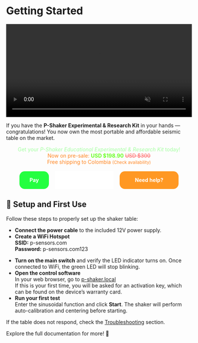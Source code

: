 # Getting Started

<div style="display: flex; justify-content: center;">
  <video autoplay loop muted playsinline width="600">
    <source src="/videos/shaker2.mp4" type="video/mp4">
    Your browser does not support HTML5 video.
  </video>
</div>

If you have the **P-Shaker Experimental & Research Kit** in your hands — congratulations! You now own the most portable and affordable seismic table on the market.

<div style="text-align: center;">
    <span style="color: rgb(167, 255, 164);">
        Get your <em>P-Shaker Educational Experimental & Research Kit</em> today! <br>
        <span style="color: rgb(255, 134, 35);">
            Now on pre-sale: <strong style="color: rgb(105, 255, 35);">USD $198.90</strong> <span style="text-decoration: line-through; color: rgb(255, 94, 94);">USD $300</span><br>
            <span style="color: rgb(255, 134, 35);">Free shipping to Colombia <small>(Check availability)</small></span>
        </span>
    </span>
</div>

<br>

<div style="display: flex; flex-direction: row; align-items: stretch; justify-content: center; gap: 1rem; width: 100%; height: 3rem;">
    <a href="https://checkout.bold.co/payment/LNK_QH2AAUN8ZB" style="background-color: rgb(35, 255, 64); color: white; text-decoration: none; font-weight: bold; border-radius: 0.9rem; width: 5rem; height: 100%; display: flex; align-items: center; justify-content: center;">
        Pay
    </a>
    <a href="https://checkout.bold.co/payment/LNK_QH2AAUN8ZB" target="_blank" style="width: 10rem; height: 100%; display: flex; background-color: white;">
        <script src="https://bold.co/library/ui-kit.js?type=slider"></script>
    </a>
    <a href="https://api.whatsapp.com/send?phone=573167164222&text=Hi!%20%0AI%20need%20help%20with%20my%20Platypus%20Shaker%20purchase" style="background-color: rgb(255, 152, 35); color: white; text-decoration: none; font-weight: bold; border-radius: 0.9rem; width: 10rem; height: 100%; display: flex; align-items: center; justify-content: center;">
        Need help?
    </a>
</div>

## 🔌 Setup and First Use

Follow these steps to properly set up the shaker table:

- **Connect the power cable** to the included 12V power supply.
- **Create a WiFi Hotspot**  
  **SSID:** p-sensors.com  
  **Password:** p-sensors.com123

<script>
  window.onload = function () {
    const isWindows = navigator.userAgent.indexOf('Windows') !== -1;
    const hotspotLink = document.getElementById('hotspot-link');
    const instructions = document.getElementById('hotspot-instructions');

    if (isWindows) {
      hotspotLink.style.display = 'inline-block';
    } else {
      instructions.innerHTML = 'It looks like you are using macOS. To share internet, go to "System Preferences" → "Sharing" → "Internet Sharing".';
    }
  };
</script>

<a id="hotspot-link" href="ms-settings:network-mobilehotspot" style="display:none;" class="hotspot-button">
  Open Hotspot Settings in Windows
</a>

<p id="hotspot-instructions" class="hotspot-instruction"></p>

- **Turn on the main switch** and verify the LED indicator turns on. Once connected to WiFi, the green LED will stop blinking.
- **Open the control software**  
  In your web browser, go to <a href="http://p-shaker.local" target="_blank">p-shaker.local</a>  
  If this is your first time, you will be asked for an activation key, which can be found on the device’s warranty card.
- **Run your first test**  
  Enter the sinusoidal function and click **Start**. The shaker will perform auto-calibration and centering before starting.

If the table does not respond, check the [Troubleshooting](maintenance.md) section.

Explore the full documentation for more! 🚀


<!--mkdocs serve -->  